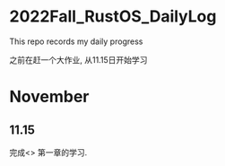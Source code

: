 # 2022Fall_RustOS_DailyLog
This repo records my daily progress

之前在赶一个大作业, 从11.15日开始学习
# November

## 11.15

完成<<Rust By Example>> 第一章的学习.
